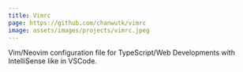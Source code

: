 ```yaml
---
title: Vimrc
page: https://github.com/chanwutk/vimrc
image: assets/images/projects/vimrc.jpeg
---
```

Vim/Neovim configuration file for TypeScript/Web Developments with IntelliSense like in VSCode.